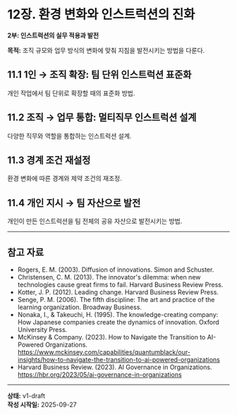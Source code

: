 # 12장. 환경 변화와 인스트럭션의 진화

**2부: 인스트럭션의 실무 적용과 발전**

**목적:** 조직 규모와 업무 방식의 변화에 맞춰 지침을 발전시키는 방법을 다룬다.

## 11.1 1인 → 조직 확장: 팀 단위 인스트럭션 표준화
개인 작업에서 팀 단위로 확장할 때의 표준화 방법.

## 11.2 조직 → 업무 통합: 멀티직무 인스트럭션 설계
다양한 직무와 역할을 통합하는 인스트럭션 설계.

## 11.3 경계 조건 재설정
환경 변화에 따른 경계와 제약 조건의 재조정.

## 11.4 개인 지시 → 팀 자산으로 발전
개인이 만든 인스트럭션을 팀 전체의 공유 자산으로 발전시키는 방법.

---

## 참고 자료

- Rogers, E. M. (2003). Diffusion of innovations. Simon and Schuster.
- Christensen, C. M. (2013). The innovator's dilemma: when new technologies cause great firms to fail. Harvard Business Review Press.
- Kotter, J. P. (2012). Leading change. Harvard Business Review Press.
- Senge, P. M. (2006). The fifth discipline: The art and practice of the learning organization. Broadway Business.
- Nonaka, I., & Takeuchi, H. (1995). The knowledge-creating company: How Japanese companies create the dynamics of innovation. Oxford University Press.
- McKinsey & Company. (2023). How to Navigate the Transition to AI-Powered Organizations. https://www.mckinsey.com/capabilities/quantumblack/our-insights/how-to-navigate-the-transition-to-ai-powered-organizations
- Harvard Business Review. (2023). AI Governance in Organizations. https://hbr.org/2023/05/ai-governance-in-organizations

---

**상태:** v1-draft  
**작성 시작일:** 2025-09-27
